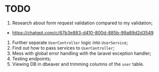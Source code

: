 # TODO

1. Research about form request validation compared to my validation;

- https://chatgpt.com/c/67b3e883-d410-800d-885b-99a89d2d3549

1. Further separate `UserController` logic into `UserService`;
1. Find out how to pass services to `UserController`;
1. Mess with global error handling with the laravel exception handler;
1. Testing endpoints;
1. Viewing DB in dbeaver and trimming columns of the `user` table.
